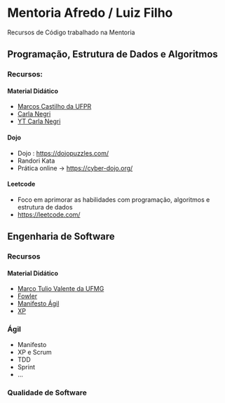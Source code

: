 # Mentoria Afredo / Luiz Filho
Recursos de Código trabalhado na Mentoria

## Programação, Estrutura de Dados e Algoritmos
### Recursos:
#### Material Didático
- [Marcos Castilho da UFPR](https://www.inf.ufpr.br/marcos/livro_alg1/livro_alg1.pdf)
- [Carla Negri](https://www.ime.usp.br/~mota/livros/livro_AAED.pdf)
- [YT Carla Negri](https://www.youtube.com/watch?v=_HBTCUNPxOg&list=PLncEdvQ20-mgGanwuFczm-4IwIdIcIiha)
#### Dojo
- Dojo : https://dojopuzzles.com/
- Randori Kata
- Prática online -> https://cyber-dojo.org/

#### Leetcode
- Foco em aprimorar as habilidades com programação, algoritmos e estrutura de dados
- https://leetcode.com/

## Engenharia de Software
### Recursos
#### Material Didático
- [Marco Tulio Valente da UFMG](https://engsoftmoderna.info/)
- [Fowler](https://martinfowler.com/)
- [Manifesto Ágil](https://agilemanifesto.org/iso/ptbr/manifesto.html)
- [XP](https://martinfowler.com/bliki/ExtremeProgramming.html)
### Ágil
  - Manifesto
  - XP e Scrum
  - TDD
  - Sprint
  - ...
### Qualidade de Software


